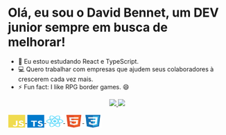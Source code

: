 <h1>Olá, eu sou o David Bennet, um DEV junior sempre em busca de melhorar!</h1>

- 🌱 Eu estou estudando React e TypeScript.
- 💻 Quero trabalhar com empresas que ajudem seus colaboradores à crescerem cada vez mais.
- ⚡ Fun fact: I like RPG border games. 😄

<div align="center">
  <a href="https://github.com/davidbennet">
  <img height="150em" src="https://github-readme-stats.vercel.app/api?username=davidbennet&show_icons=true&theme=dark&include_all_commits=true&count_private=true"/>
  <img height="150em" src="https://github-readme-stats.vercel.app/api/top-langs/?username=davidbennet&layout=compact&langs_count=7&theme=dark"/>
</div>

<div style="display: inline_block"><br>
  <img align="center" alt="Rafa-Js" height="30" width="40" src="https://raw.githubusercontent.com/devicons/devicon/master/icons/javascript/javascript-plain.svg">
  <img align="center" alt="Rafa-Ts" height="30" width="40" src="https://raw.githubusercontent.com/devicons/devicon/master/icons/typescript/typescript-plain.svg">
  <img align="center" alt="Rafa-React" height="30" width="40" src="https://raw.githubusercontent.com/devicons/devicon/master/icons/react/react-original.svg">
  <img align="center" alt="Rafa-HTML" height="30" width="40" src="https://raw.githubusercontent.com/devicons/devicon/master/icons/html5/html5-original.svg">
  <img align="center" alt="Rafa-CSS" height="30" width="40" src="https://raw.githubusercontent.com/devicons/devicon/master/icons/css3/css3-original.svg">
</div>
